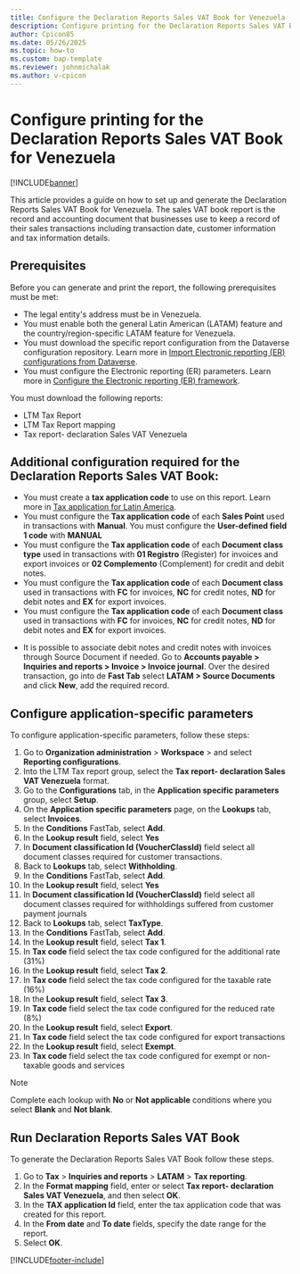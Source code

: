 ```yaml
---
title: Configure the Declaration Reports Sales VAT Book for Venezuela
description: Configure printing for the Declaration Reports Sales VAT Book for Venezuela
author: Cpicon85
ms.date: 05/26/2025
ms.topic: how-to
ms.custom: bap-template
ms.reviewer: johnmichalak
ms.author: v-cpicon
---
```


# Configure printing for the Declaration Reports Sales VAT Book for Venezuela

[!INCLUDE[banner](../../includes/banner.md)]

This article provides a guide on how to set up and generate the Declaration Reports Sales VAT Book for Venezuela.
The sales VAT book report is the record and accounting document that businesses use to keep a record of their sales transactions including transaction date, customer information and tax information details.

## Prerequisites
Before you can generate and print the report, the following prerequisites must be met:
* The legal entity's address must be in Venezuela.
* You must enable both the general Latin American (LATAM) feature and the country/region-specific LATAM feature for Venezuela.
* You must download the specific report configuration from the Dataverse configuration repository. 
Learn more in [Import Electronic reporting (ER) configurations from Dataverse](../global/workspace/gsw-import-er-config-dataverse.md).
* You must configure the Electronic reporting (ER) parameters. Learn more in [Configure the Electronic reporting (ER) framework](../../../fin-ops-core/dev-itpro/analytics/electronic-reporting-er-configure-parameters.md).

You must download the following reports:
* LTM Tax Report
* LTM Tax Report mapping
* Tax report- declaration Sales VAT Venezuela

## Additional configuration required for the Declaration Reports Sales VAT Book:
- You must create a **tax application code** to use on this report. Learn more in [Tax application for Latin America](ltm-core-tax-application.md).
- You must configure the **Tax application code** of each **Sales Point** used in transactions with **Manual**. You must configure the **User-defined field 1 code** with **MANUAL**
- You must configure the **Tax application code** of each **Document class type** used in transactions with **01 Registro** (Register) for invoices and export invoices or **02 Complemento** (Complement) for credit and debit notes.
- You must configure the **Tax application code** of each **Document class** used in transactions with **FC** for invoices, **NC** for credit notes, **ND** for debit notes and **EX** for export invoices.
- You must configure the **Tax application code** of each **Document class** used in transactions with **FC** for invoices, **NC** for credit notes, **ND** for debit notes and **EX** for export invoices.
* It is possible to associate debit notes and credit notes with invoices through Source Document if needed. Go to **Accounts payable > Inquiries and reports > Invoice > Invoice journal**. Over the desired transaction, go into de **Fast Tab** select **LATAM > Source Documents** and click **New**, add the required record.


## Configure application-specific parameters
To configure application-specific parameters, follow these steps:
1. Go to **Organization administration** > **Workspace** > and select **Reporting configurations**.
1. Into the LTM Tax report group, select the **Tax report- declaration Sales VAT Venezuela** format.
1. Go to the **Configurations** tab, in the **Application specific parameters** group, select **Setup**.
1. On the **Application specific parameters** page, on the **Lookups** tab, select **Invoices**.
1. In the **Conditions** FastTab, select **Add**.
1. In the **Lookup result** field, select **Yes**
1. In **Document classification Id (VoucherClassId)** field select all document classes required for customer transactions.
1. Back to **Lookups** tab, select **Withholding**.
1. In the **Conditions** FastTab, select **Add**.
1. In the **Lookup result** field, select **Yes**
1. In **Document classification Id (VoucherClassId)** field select all document classes required for withholdings suffered from customer payment journals
1. Back to **Lookups** tab, select **TaxType**.
1. In the **Conditions** FastTab, select **Add**.
1. In the **Lookup result** field, select **Tax 1**.
1. In **Tax code** field select the tax code configured for the additional rate (31%)
1. In the **Lookup result** field, select **Tax 2**.
1. In **Tax code** field select the tax code configured for the taxable rate (16%)
1. In the **Lookup result** field, select **Tax 3**.
1. In **Tax code** field select the tax code configured for the reduced rate (8%)
1. In the **Lookup result** field, select **Export**.
1. In **Tax code** field select the tax code configured for export transactions
1. In the **Lookup result** field, select **Exempt**.
1. In **Tax code** field select the tax code configured for exempt or non-taxable goods and services
> [!NOTE]
>Complete each lookup with **No** or **Not applicable** conditions where you select **Blank** and **Not blank**.

## Run Declaration Reports Sales VAT Book

To generate the Declaration Reports Sales VAT Book follow these steps.
1. Go to **Tax** \> **Inquiries and reports** \> **LATAM** \> **Tax reporting**.
1. In the **Format mapping** field, enter or select **Tax report- declaration Sales VAT Venezuela**, and then select **OK**.
1.  In the **TAX application Id** field, enter the tax application code that was created for this report.
1. In the **From date** and **To date** fields, specify the date range for the report.
1. Select **OK**.

[!INCLUDE[footer-include](../../../includes/footer-banner.md)]
